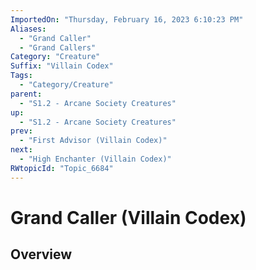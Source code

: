 ```yaml
---
ImportedOn: "Thursday, February 16, 2023 6:10:23 PM"
Aliases:
  - "Grand Caller"
  - "Grand Callers"
Category: "Creature"
Suffix: "Villain Codex"
Tags:
  - "Category/Creature"
parent:
  - "S1.2 - Arcane Society Creatures"
up:
  - "S1.2 - Arcane Society Creatures"
prev:
  - "First Advisor (Villain Codex)"
next:
  - "High Enchanter (Villain Codex)"
RWtopicId: "Topic_6684"
---
```

# Grand Caller (Villain Codex)
## Overview
